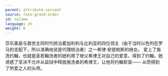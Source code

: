 ```yaml
---
parent: attribute.servant
source: fate-grand-order
id: salome
language: zh
weight: 0
---
```


莎乐美是与救世主同时代统治着加利利与比利亚的四位领主（由于当时以色列在罗马的支配下，所以准确地说是代理统治者）之一希律·安提帕斯的继女。
爱上了施洗约翰，也就是圣若翰洗者的她利用了继父希律王对自己的爱意，得到了约翰。她诱惑了坚决不允许从监狱中释放施洗者的希律王，让他将约翰斩首——
从而得到了所爱之人的头颅。
